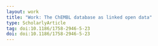 ```yaml
---
layout: work
title: "Work: The ChEMBL database as linked open data"
type: ScholarlyArticle
tag: doi:10.1186/1758-2946-5-23
doi: doi:10.1186/1758-2946-5-23
---
```

